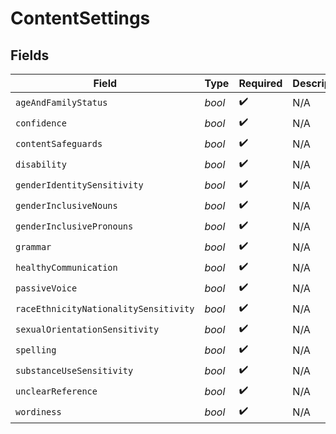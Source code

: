 # ContentSettings


## Fields

| Field                                 | Type                                  | Required                              | Description                           |
| ------------------------------------- | ------------------------------------- | ------------------------------------- | ------------------------------------- |
| `ageAndFamilyStatus`                  | *bool*                                | :heavy_check_mark:                    | N/A                                   |
| `confidence`                          | *bool*                                | :heavy_check_mark:                    | N/A                                   |
| `contentSafeguards`                   | *bool*                                | :heavy_check_mark:                    | N/A                                   |
| `disability`                          | *bool*                                | :heavy_check_mark:                    | N/A                                   |
| `genderIdentitySensitivity`           | *bool*                                | :heavy_check_mark:                    | N/A                                   |
| `genderInclusiveNouns`                | *bool*                                | :heavy_check_mark:                    | N/A                                   |
| `genderInclusivePronouns`             | *bool*                                | :heavy_check_mark:                    | N/A                                   |
| `grammar`                             | *bool*                                | :heavy_check_mark:                    | N/A                                   |
| `healthyCommunication`                | *bool*                                | :heavy_check_mark:                    | N/A                                   |
| `passiveVoice`                        | *bool*                                | :heavy_check_mark:                    | N/A                                   |
| `raceEthnicityNationalitySensitivity` | *bool*                                | :heavy_check_mark:                    | N/A                                   |
| `sexualOrientationSensitivity`        | *bool*                                | :heavy_check_mark:                    | N/A                                   |
| `spelling`                            | *bool*                                | :heavy_check_mark:                    | N/A                                   |
| `substanceUseSensitivity`             | *bool*                                | :heavy_check_mark:                    | N/A                                   |
| `unclearReference`                    | *bool*                                | :heavy_check_mark:                    | N/A                                   |
| `wordiness`                           | *bool*                                | :heavy_check_mark:                    | N/A                                   |